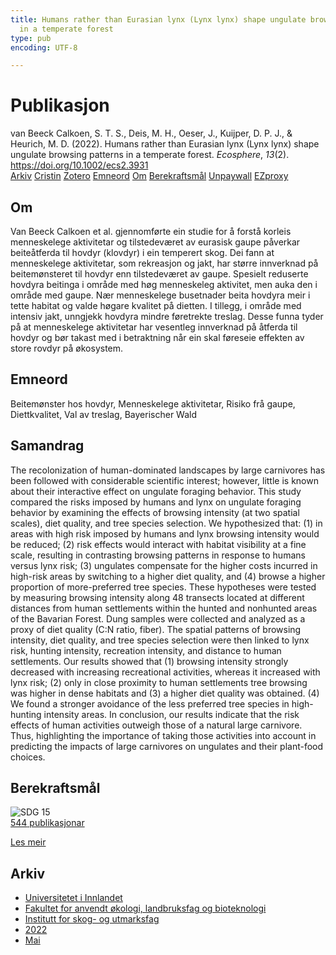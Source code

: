 ```yaml
---
title: Humans rather than Eurasian lynx (Lynx lynx) shape ungulate browsing patterns
  in a temperate forest
type: pub
encoding: UTF-8

---
```

<h1>Publikasjon</h1>
<article id="csl-bib-container-WBR6CPQN" class="csl-bib-container">
  <div class="csl-bib-body"> <div class="csl-entry">van Beeck Calkoen, S. T. S., Deis, M. H., Oeser, J., Kuijper, D. P. J., &#38; Heurich, M. D. (2022). Humans rather than Eurasian lynx (Lynx lynx) shape ungulate browsing patterns in a temperate forest. <i>Ecosphere</i>, <i>13</i>(2). <a href="https://doi.org/10.1002/ecs2.3931">https://doi.org/10.1002/ecs2.3931</a></div> </div>
  <div class="csl-bib-buttons">
    <a href="#taxonomy-article-WBR6CPQN" alt="archive" class="csl-bib-button">Arkiv</a>
    <a href="https://app.cristin.no/results/show.jsf?id=2026978" alt="Cristin" class="csl-bib-button">Cristin</a>
    <a href="http://zotero.org/groups/5881554/items/WBR6CPQN" alt="Zotero" class="csl-bib-button">Zotero</a>
    <a href="#keywords-article-WBR6CPQN" alt="keywords" class="csl-bib-button">Emneord</a>
    <a href="#about-article-WBR6CPQN" alt="about_pub" class="csl-bib-button">Om</a>
    <a href="#sdg-article-WBR6CPQN" alt="sdg" class="csl-bib-button">Berekraftsmål</a>
    <a href="https://doi.org/10.1002/ecs2.3931" alt="Unpaywall" class="csl-bib-button">Unpaywall</a>
    <a href="https://doi.org/10.1002/ecs2.3931" alt="EZproxy" class="csl-bib-button">EZproxy</a>
  </div>
  <div id="csl-bib-meta-container-WBR6CPQN"></div>
</article>
<div id="csl-bib-meta-WBR6CPQN" class="csl-bib-meta">
  <article id="about-article-WBR6CPQN" class="about_pub-article">
    <h1>Om</h1>
    Van Beeck Calkoen et al. gjennomførte ein studie for å forstå korleis menneskelege aktivitetar og tilstedeværet av eurasisk gaupe påverkar beiteåtferda til hovdyr (klovdyr) i ein temperert skog. Dei fann at menneskelege aktivitetar, som rekreasjon og jakt, har større innverknad på beitemønsteret til hovdyr enn tilstedeværet av gaupe. Spesielt reduserte hovdyra beitinga i område med høg menneskeleg aktivitet, men auka den i område med gaupe. Nær menneskelege busetnader beita hovdyra meir i tette habitat og valde høgare kvalitet på dietten. I tillegg, i område med intensiv jakt, unngjekk hovdyra mindre føretrekte treslag. Desse funna tyder på at menneskelege aktivitetar har vesentleg innverknad på åtferda til hovdyr og bør takast med i betraktning når ein skal føreseie effekten av store rovdyr på økosystem.
  </article>
  <article id="keywords-article-WBR6CPQN" class="keywords-article">
    <h1>Emneord</h1>
    Beitemønster hos hovdyr, Menneskelege aktivitetar, Risiko frå gaupe, Diettkvalitet, Val av treslag, Bayerischer Wald
  </article>
  <article id="abstract-article-WBR6CPQN" class="abstract-article">
    <h1>Samandrag</h1>
    The recolonization of human-dominated landscapes by large carnivores has 
been followed with considerable scientific interest; however, little is known 
about their interactive effect on ungulate foraging behavior. This study compared the risks imposed by humans and lynx on ungulate foraging behavior by 
examining the effects of browsing intensity (at two spatial scales), diet quality, 
and tree species selection. We hypothesized that: (1) in areas with high risk 
imposed by humans and lynx browsing intensity would be reduced; (2) risk 
effects would interact with habitat visibility at a fine scale, resulting in contrasting browsing patterns in response to humans versus lynx risk; (3) ungulates compensate for the higher costs incurred in high-risk areas by switching to a higher diet quality, and (4) browse a higher proportion of more-preferred tree species. These hypotheses were tested by measuring browsing intensity along 48 transects located at different distances from human settlements within the hunted and nonhunted areas of the Bavarian Forest. Dung samples were collected and analyzed as a proxy of diet quality (C:N ratio, fiber). The spatial patterns of browsing intensity, diet quality, and tree species selection were then linked to lynx risk, hunting intensity, recreation intensity, and distance to human settlements. Our results showed that (1) browsing intensity strongly decreased with increasing recreational activities, whereas it increased with lynx risk; (2) only in close proximity to human settlements tree browsing was higher in dense habitats and (3) a higher diet quality was obtained. (4) We found a stronger avoidance of the less preferred tree species in high-hunting intensity areas. In conclusion, our results indicate that the risk effects of human activities outweigh those of a natural large carnivore. Thus, highlighting the importance of taking those activities into account in predicting the impacts of large carnivores on ungulates and their plant-food choices.
  </article>
  <article id="sdg-article-WBR6CPQN" class="sdg-article">
    <h1>Berekraftsmål</h1>
    <div class="sdg-container"><div id="sdg15" class="sdg">
        <img src="{{< params subfolder >}}images/sdg/sdg15_nn.png" class="image" alt="SDG 15">
        <div class="sdg-overlay">
          <a href="{{< params subfolder >}}nn/archive/?sdg=15#archive" class="sdg-publication-count"><span>544</span> publikasjonar</a>
          <p><a href="https://fn.no/om-fn/fns-baerekraftsmaal/livet-paa-land?lang=nno-NO" class="sdg-read-more">Les meir</a></p>
        </div>
      </div></div>
  </article>
  <article id="taxonomy-article-WBR6CPQN" class="taxonomy-article">
    <h1>Arkiv</h1>
    <ul>
      <li><a href="{{< params subfolder >}}nn/archive/?key=3DCRN523">Universitetet i Innlandet</a></li>
      <li><a href="{{< params subfolder >}}nn/archive/?key=T77LXH6D">Fakultet for anvendt økologi, landbruksfag og bioteknologi</a></li>
      <li><a href="{{< params subfolder >}}nn/archive/?key=7TRARPE3">Institutt for skog- og utmarksfag</a></li>
      <li><a href="{{< params subfolder >}}nn/archive/?key=H9K9UC39">2022</a></li>
      <li><a href="{{< params subfolder >}}nn/archive/?key=YAL942HZ">Mai</a></li>
    </ul>
  </article>
</div>
